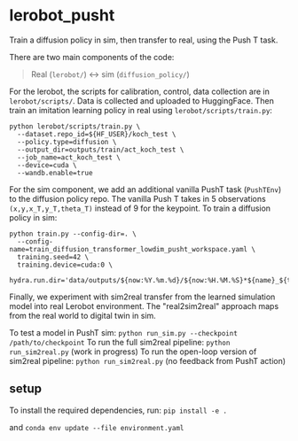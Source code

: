 # lerobot_pusht

Train a diffusion policy in sim, then transfer to real, using the Push T task.

There are two main components of the code:

> Real (`lerobot/`) <-> sim (`diffusion_policy/`)

For the lerobot, the scripts for calibration, control, data collection are in `lerobot/scripts/`. Data is collected and uploaded to HuggingFace. Then train an imitation learning policy in real using `lerobot/scripts/train.py`:

```
python lerobot/scripts/train.py \
  --dataset.repo_id=${HF_USER}/koch_test \
  --policy.type=diffusion \
  --output_dir=outputs/train/act_koch_test \
  --job_name=act_koch_test \
  --device=cuda \
  --wandb.enable=true
```

For the sim component, we add an additional vanilla PushT task (`PushTEnv`) to the diffusion policy repo. The vanilla Push T takes in 5 observations `(x,y,x_T,y_T,theta_T)` instead of 9 for the keypoint. To train a diffusion policy in sim:

```
python train.py --config-dir=. \
  --config-name=train_diffusion_transformer_lowdim_pusht_workspace.yaml \
  training.seed=42 \
  training.device=cuda:0 \
  hydra.run.dir='data/outputs/${now:%Y.%m.%d}/${now:%H.%M.%S}*${name}_${task_name}'
```

Finally, we experiment with sim2real transfer from the learned simulation model into real Lerobot environment. The "real2sim2real" approach maps from the real world to digital twin in sim.

To test a model in PushT sim: `python run_sim.py --checkpoint /path/to/checkpoint`
To run the full sim2real pipeline: `python run_sim2real.py` (work in progress)
To run the open-loop version of sim2real pipeline: `python run_sim2real.py` (no feedback from PushT action)

## setup

To install the required dependencies, run:
`pip install -e .`

and `conda env update --file environment.yaml`
